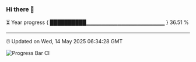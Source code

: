 ### Hi there 👋

⏳ Year progress { ██████████▁▁▁▁▁▁▁▁▁▁▁▁▁▁▁▁▁▁▁▁ } 36.51 %

---

⏰ Updated on Wed, 14 May 2025 06:34:28 GMT

![Progress Bar CI](https://github.com/ZhaoGui/ZhaoGui/workflows/Progress%20Bar%20CI/badge.svg)
